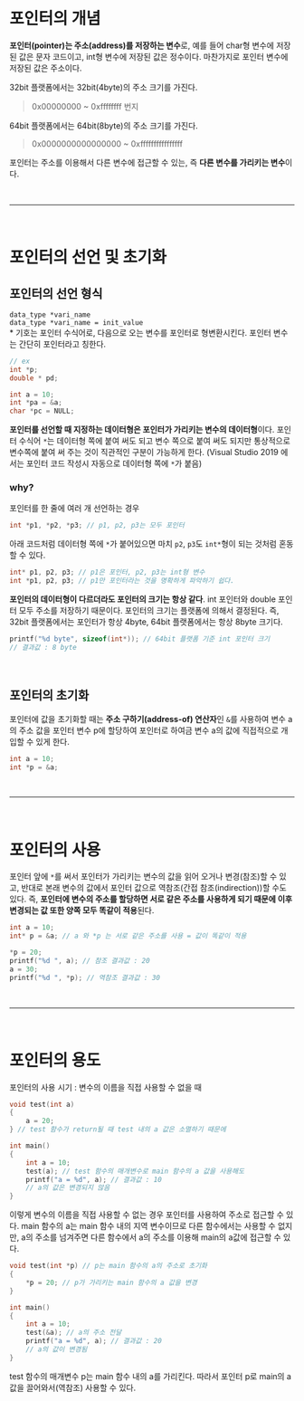# 포인터의 개념
**포인터(pointer)는 주소(address)를 저장하는 변수**로, 예를 들어 char형 변수에 저장된 값은 문자 코드이고, int형 변수에 저장된 값은 정수이다. 마찬가지로 포인터 변수에 저장된 값은 주소이다.

32bit 플랫폼에서는 32bit(4byte)의 주소 크기를 가진다.
>0x00000000 ~ 0xffffffff 번지

64bit 플랫폼에서는 64bit(8byte)의 주소 크기를 가진다.
>0x0000000000000000 ~ 0xffffffffffffffff

포인터는 주소를 이용해서 다른 변수에 접근할 수 있는, 즉 **다른 변수를 가리키는 변수**이다.

<br>

---
<br>

# 포인터의 선언 및 초기화
## 포인터의 선언 형식
`data_type *vari_name`  
`data_type *vari_name = init_value`  
\* 기호는 포인터 수식어로, 다음으로 오는 변수를 포인터로 형변환시킨다. 포인터 변수는 간단히 포인터라고 칭한다.

```c
// ex
int *p;
double * pd;

int a = 10;
int *pa = &a;
char *pc = NULL;
```
**포인터를 선언할 때 지정하는 데이터형은 포인터가 가리키는 변수의 데이터형**이다. 포인터 수식어 `*`는 데이터형 쪽에 붙여 써도 되고 변수 쪽으로 붙여 써도 되지만 통상적으로 변수쪽에 붙여 써 주는 것이 직관적인 구분이 가능하게 한다. (Visual Studio 2019 에서는 포인터 코드 작성시 자동으로 데이터형 쪽에 `*`가 붙음)

### why?
포인터를 한 줄에 여러 개 선언하는 경우
```c
int *p1, *p2, *p3; // p1, p2, p3는 모두 포인터
```
아래 코드처럼 데이터형 쪽에 `*`가 붙어있으면 마치 `p2`, `p3`도 `int*`형이 되는 것처럼 혼동할 수 있다. 
```c
int* p1, p2, p3; // p1은 포인터, p2, p3는 int형 변수
int *p1, p2, p3; // p1만 포인터라는 것을 명확하게 파악하기 쉽다.
```

**포인터의 데이터형이 다르더라도 포인터의 크기는 항상 같다**. int 포인터와 double 포인터 모두 주소를 저장하기 때문이다. 포인터의 크기는 플랫폼에 의해서 결정된다. 즉, 32bit 플랫폼에서는 포인터가 항상 4byte, 64bit 플랫폼에서는 항상 8byte 크기다.
```c
printf("%d byte", sizeof(int*)); // 64bit 플랫폼 기준 int 포인터 크기
// 결과값 : 8 byte
```
<br>

## 포인터의 초기화
포인터에 값을 초기화할 때는 **주소 구하기(address-of) 연산자**인 `&`를 사용하여 변수 a의 주소 값을 포인터 변수 p에 할당하여 포인터로 하여금 변수 a의 값에 직접적으로 개입할 수 있게 한다. 
```c
int a = 10;
int *p = &a;
```
<br>

---
<br>

# 포인터의 사용
포인터 앞에 `*`를 써서 포인터가 가리키는 변수의 값을 읽어 오거나 변경(참조)할 수 있고, 반대로 본래 변수의 값에서 포인터 값으로 역참조(간접 참조(indirection))할 수도 있다. 즉, **포인터에 변수의 주소를 할당하면 서로 같은 주소를 사용하게 되기 때문에 이후 변경되는 값 또한 양쪽 모두 똑같이 적용**된다.
```c
int a = 10;
int* p = &a; // a 와 *p 는 서로 같은 주소를 사용 = 값이 똑같이 적용

*p = 20;
printf("%d ", a); // 참조 결과값 : 20
a = 30;
printf("%d ", *p); // 역참조 결과값 : 30
```
<br>

---
<br>

# 포인터의 용도
포인터의 사용 시기 : 변수의 이름을 직접 사용할 수 없을 때
```c
void test(int a)
{
    a = 20;
} // test 함수가 return될 때 test 내의 a 값은 소멸하기 때문에

int main()
{
    int a = 10;
    test(a); // test 함수의 매개변수로 main 함수의 a 값을 사용해도 
    printf("a = %d", a); // 결과값 : 10
    // a의 값은 변경되지 않음
}
```
이렇게 변수의 이름을 직접 사용할 수 없는 경우 포인터를 사용하여 주소로 접근할 수 있다. main 함수의 a는 main 함수 내의 지역 변수이므로 다른 함수에서는 사용할 수 없지만, a의 주소를 넘겨주면 다른 함수에서 a의 주소를 이용해 main의 a값에 접근할 수 있다.
```c
void test(int *p) // p는 main 함수의 a의 주소로 초기화
{
    *p = 20; // p가 가리키는 main 함수의 a 값을 변경
}

int main()
{
	int a = 10;
	test(&a); // a의 주소 전달
	printf("a = %d", a); // 결과값 : 20
    // a의 값이 변경됨
}
```
test 함수의 매개변수 p는 main 함수 내의 a를 가리킨다. 따라서 포인터 p로 main의 a값을 끌어와서(역참조) 사용할 수  있다.